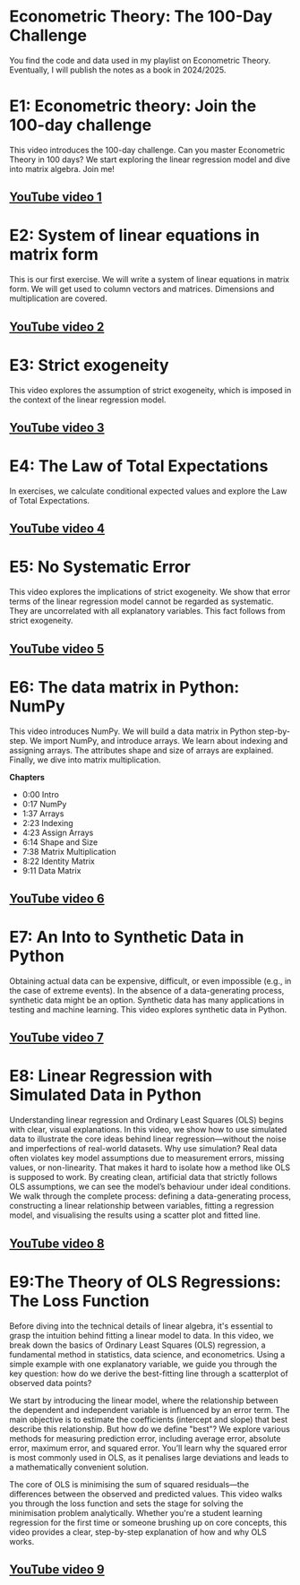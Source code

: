 # Econometric Theory: The 100-Day Challenge
You find the code and data used in my playlist on Econometric Theory. Eventually, I will publish the notes as a book in 2024/2025.

# E1: Econometric theory: Join the 100-day challenge
This video introduces the 100-day challenge. Can you master Econometric Theory in 100 days? We start exploring the linear regression model and dive into matrix algebra. Join me!

## [YouTube video 1](https://youtu.be/VIYV92XQTXI)

# E2: System of linear equations in matrix form
This is our first exercise. We will write a system of linear equations in matrix form. We will get used to column vectors and matrices. Dimensions and multiplication are covered.

## [YouTube video 2](https://youtu.be/hgA17G7ocQM)

# E3: Strict exogeneity
This video explores the assumption of strict exogeneity, which is imposed in the context of the linear regression model. 

## [YouTube video 3](https://youtu.be/COKzDxtV-XY)

# E4: The Law of Total Expectations
In exercises, we calculate conditional expected values and explore the Law of Total Expectations.

## [YouTube video 4](https://youtu.be/q7JHXi07vOI)

# E5: No Systematic Error
This video explores the implications of strict exogeneity. We show that error terms of the linear regression model cannot be regarded as systematic. They are uncorrelated with all explanatory variables. This fact follows from strict exogeneity.

## [YouTube video 5](https://youtu.be/ztIBS3Gxqko)

# E6: The data matrix in Python: NumPy
This video introduces NumPy. We will build a data matrix in Python step-by-step. We import NumPy, and introduce arrays. We learn about indexing and assigning arrays. The attributes shape and size of arrays are explained. Finally, we dive into matrix multiplication.

**Chapters**
- 0:00 Intro
- 0:17 NumPy
- 1:37 Arrays
- 2:23 Indexing
- 4:23 Assign Arrays
- 6:14 Shape and Size
- 7:38 Matrix Multiplication
- 8:22 Identity Matrix
- 9:11 Data Matrix

## [YouTube video 6](https://youtu.be/RKaCn1zr7r4)

# E7: An Into to Synthetic Data in Python
Obtaining actual data can be expensive, difficult, or even impossible (e.g., in the case of extreme events). In the absence of a data-generating process, synthetic data might be an option. Synthetic data has many applications in testing and machine learning. This video explores synthetic data in Python.

## [YouTube video 7](https://youtu.be/tV-4JfIJxPc)

# E8: Linear Regression with Simulated Data in Python
Understanding linear regression and Ordinary Least Squares (OLS) begins with clear, visual explanations. In this video, we show how to use simulated data to illustrate the core ideas behind linear regression—without the noise and imperfections of real-world datasets. Why use simulation? Real data often violates key model assumptions due to measurement errors, missing values, or non-linearity. That makes it hard to isolate how a method like OLS is supposed to work. By creating clean, artificial data that strictly follows OLS assumptions, we can see the model’s behaviour under ideal conditions. We walk through the complete process: defining a data-generating process, constructing a linear relationship between variables, fitting a regression model, and visualising the results using a scatter plot and fitted line. 

## [YouTube video 8](https://youtu.be/RBb6tMTBRV4)

# E9:The Theory of OLS Regressions: The Loss Function
Before diving into the technical details of linear algebra, it's essential to grasp the intuition behind fitting a linear model to data. In this video, we break down the basics of Ordinary Least Squares (OLS) regression, a fundamental method in statistics, data science, and econometrics. Using a simple example with one explanatory variable, we guide you through the key question: how do we derive the best-fitting line through a scatterplot of observed data points?

We start by introducing the linear model, where the relationship between the dependent and independent variable is influenced by an error term. The main objective is to estimate the coefficients (intercept and slope) that best describe this relationship. But how do we define "best"? We explore various methods for measuring prediction error, including average error, absolute error, maximum error, and squared error. You’ll learn why the squared error is most commonly used in OLS, as it penalises large deviations and leads to a mathematically convenient solution.

The core of OLS is minimising the sum of squared residuals—the differences between the observed and predicted values. This video walks you through the loss function and sets the stage for solving the minimisation problem analytically. Whether you're a student learning regression for the first time or someone brushing up on core concepts, this video provides a clear, step-by-step explanation of how and why OLS works.

## [YouTube video 9](https://youtu.be/-hPYuxr_7KQ)
